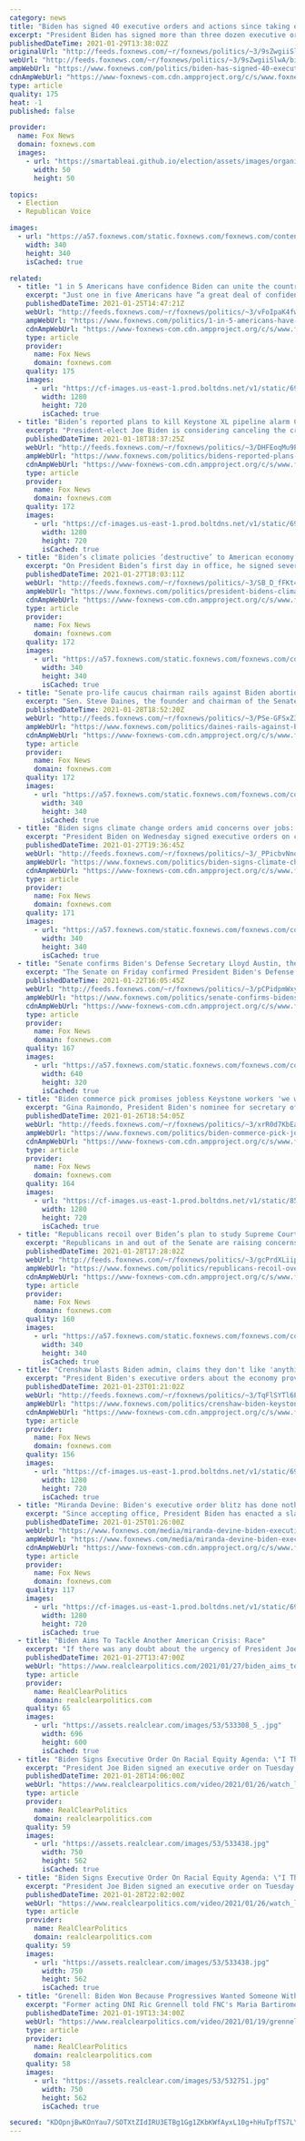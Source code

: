 ```yaml
---
category: news
title: "Biden has signed 40 executive orders and actions since taking office"
excerpt: "President Biden has signed more than three dozen executive orders, actions and directives since he took office just 9 days ago — with Biden officials telling Fox News that the moves are \"previews\" of the agenda items the president will push in Congress as Republicans rail against the record-making flurry"
publishedDateTime: 2021-01-29T13:38:02Z
originalUrl: "http://feeds.foxnews.com/~r/foxnews/politics/~3/9sZwgiiSlwA/biden-has-signed-40-executive-orders-and-actions-since-taking-office"
webUrl: "http://feeds.foxnews.com/~r/foxnews/politics/~3/9sZwgiiSlwA/biden-has-signed-40-executive-orders-and-actions-since-taking-office"
ampWebUrl: "https://www.foxnews.com/politics/biden-has-signed-40-executive-orders-and-actions-since-taking-office.amp"
cdnAmpWebUrl: "https://www-foxnews-com.cdn.ampproject.org/c/s/www.foxnews.com/politics/biden-has-signed-40-executive-orders-and-actions-since-taking-office.amp"
type: article
quality: 175
heat: -1
published: false

provider:
  name: Fox News
  domain: foxnews.com
  images:
    - url: "https://smartableai.github.io/election/assets/images/organizations/foxnews.com-50x50.jpg"
      width: 50
      height: 50

topics:
  - Election
  - Republican Voice

images:
  - url: "https://a57.foxnews.com/static.foxnews.com/foxnews.com/content/uploads/2020/10/340/340/brooke-singman-headshot.jpg?ve=1&tl=1"
    width: 340
    height: 340
    isCached: true

related:
  - title: "1 in 5 Americans have confidence Biden can unite the country: poll"
    excerpt: "Just one in five Americans have “a great deal of confidence” in President Biden’s ability to make good on his goal to unify the country, according to a new poll released Sunday."
    publishedDateTime: 2021-01-25T14:47:21Z
    webUrl: "http://feeds.foxnews.com/~r/foxnews/politics/~3/vFoIpaK4fws/1-in-5-americans-have-confidence-biden-can-unite-the-country-poll"
    ampWebUrl: "https://www.foxnews.com/politics/1-in-5-americans-have-confidence-biden-can-unite-the-country-poll.amp"
    cdnAmpWebUrl: "https://www-foxnews-com.cdn.ampproject.org/c/s/www.foxnews.com/politics/1-in-5-americans-have-confidence-biden-can-unite-the-country-poll.amp"
    type: article
    provider:
      name: Fox News
      domain: foxnews.com
    quality: 175
    images:
      - url: "https://cf-images.us-east-1.prod.boltdns.net/v1/static/694940094001/20de377f-52eb-4d97-9de0-1949e9de080e/da946feb-d2c8-402f-9d32-9e153b1e2eca/1280x720/match/image.jpg"
        width: 1280
        height: 720
        isCached: true
  - title: "Biden’s reported plans to kill Keystone XL pipeline alarm Canadian officials"
    excerpt: "President-elect Joe Biden is considering canceling the cross-border permit for TC energy’s Keystone XL pipeline -- and Canadian officials are worried."
    publishedDateTime: 2021-01-18T18:37:25Z
    webUrl: "http://feeds.foxnews.com/~r/foxnews/politics/~3/DHFEoqMu9PM/bidens-reported-plans-to-kill-keystone-xl-pipeline-alarm-canadian-officials"
    ampWebUrl: "https://www.foxnews.com/politics/bidens-reported-plans-to-kill-keystone-xl-pipeline-alarm-canadian-officials.amp"
    cdnAmpWebUrl: "https://www-foxnews-com.cdn.ampproject.org/c/s/www.foxnews.com/politics/bidens-reported-plans-to-kill-keystone-xl-pipeline-alarm-canadian-officials.amp"
    type: article
    provider:
      name: Fox News
      domain: foxnews.com
    quality: 172
    images:
      - url: "https://cf-images.us-east-1.prod.boltdns.net/v1/static/694940094001/59f8939c-5b5b-429e-9f68-1a8096673bf2/c0e88d35-1fd5-41f4-bbd2-d402160fab0c/1280x720/match/image.jpg"
        width: 1280
        height: 720
        isCached: true
  - title: "Biden’s climate policies ‘destructive’ to American economy: West Virginia AG"
    excerpt: "On President Biden’s first day in office, he signed several executive actions into law, including an order to rejoin the Paris Climate Agreement and halt the construction of the Keystone XL Pipeline."
    publishedDateTime: 2021-01-27T18:03:11Z
    webUrl: "http://feeds.foxnews.com/~r/foxnews/politics/~3/SB_D_fFKt4U/president-bidens-climate-policies-american-economy"
    ampWebUrl: "https://www.foxnews.com/politics/president-bidens-climate-policies-american-economy.amp"
    cdnAmpWebUrl: "https://www-foxnews-com.cdn.ampproject.org/c/s/www.foxnews.com/politics/president-bidens-climate-policies-american-economy.amp"
    type: article
    provider:
      name: Fox News
      domain: foxnews.com
    quality: 172
    images:
      - url: "https://a57.foxnews.com/static.foxnews.com/foxnews.com/content/uploads/2021/01/340/340/FOX-headshot-2-1.jpg?ve=1&tl=1"
        width: 340
        height: 340
        isCached: true
  - title: "Senate pro-life caucus chairman rails against Biden abortion executive orders"
    excerpt: "Sen. Steve Daines, the founder and chairman of the Senate Pro-life Caucus, slammed President Biden over his planned executive actions Friday to roll back two Trump policies that restricted government support for abortion. "
    publishedDateTime: 2021-01-28T18:52:20Z
    webUrl: "http://feeds.foxnews.com/~r/foxnews/politics/~3/PSe-GFSxZ3M/daines-rails-against-biden-abortion-executive-orders"
    ampWebUrl: "https://www.foxnews.com/politics/daines-rails-against-biden-abortion-executive-orders.amp"
    cdnAmpWebUrl: "https://www-foxnews-com.cdn.ampproject.org/c/s/www.foxnews.com/politics/daines-rails-against-biden-abortion-executive-orders.amp"
    type: article
    provider:
      name: Fox News
      domain: foxnews.com
    quality: 172
    images:
      - url: "https://a57.foxnews.com/static.foxnews.com/foxnews.com/content/uploads/2020/01/340/340/Screen-Shot-2020-01-15-at-11.36.03-AM.png?ve=1&tl=1"
        width: 340
        height: 340
        isCached: true
  - title: "Biden signs climate change orders amid concerns over jobs: 'It is time to act'"
    excerpt: "President Biden on Wednesday signed executive orders on climate change as he vowed to put the issue \"at the center\" of U.S. national security and domestic and foreign policy."
    publishedDateTime: 2021-01-27T19:36:45Z
    webUrl: "http://feeds.foxnews.com/~r/foxnews/politics/~3/_PPicbvNnoE/biden-signs-climate-change-orders"
    ampWebUrl: "https://www.foxnews.com/politics/biden-signs-climate-change-orders.amp"
    cdnAmpWebUrl: "https://www-foxnews-com.cdn.ampproject.org/c/s/www.foxnews.com/politics/biden-signs-climate-change-orders.amp"
    type: article
    provider:
      name: Fox News
      domain: foxnews.com
    quality: 171
    images:
      - url: "https://a57.foxnews.com/static.foxnews.com/foxnews.com/content/uploads/2020/10/340/340/brooke-singman-headshot.jpg?ve=1&tl=1"
        width: 340
        height: 340
        isCached: true
  - title: "Senate confirms Biden's Defense Secretary Lloyd Austin, the first Black Pentagon chief"
    excerpt: "The Senate on Friday confirmed President Biden's Defense Secretary Lloyd Austin in a big bipartisan vote, marking the first time an African American will lead the Pentagon in U.S. history."
    publishedDateTime: 2021-01-22T16:05:45Z
    webUrl: "http://feeds.foxnews.com/~r/foxnews/politics/~3/pCPidpmWxyI/senate-confirms-bidens-defense-secretary-lloyd-austin-first-black-pentagon-chief"
    ampWebUrl: "https://www.foxnews.com/politics/senate-confirms-bidens-defense-secretary-lloyd-austin-first-black-pentagon-chief.amp"
    cdnAmpWebUrl: "https://www-foxnews-com.cdn.ampproject.org/c/s/www.foxnews.com/politics/senate-confirms-bidens-defense-secretary-lloyd-austin-first-black-pentagon-chief.amp"
    type: article
    provider:
      name: Fox News
      domain: foxnews.com
    quality: 167
    images:
      - url: "https://a57.foxnews.com/static.foxnews.com/foxnews.com/content/uploads/2021/01/640/320/Gen.-Lloyd-Austin-III.jpg?ve=1&tl=1"
        width: 640
        height: 320
        isCached: true
  - title: "Biden commerce pick promises jobless Keystone workers 'we will make sure that you have jobs'"
    excerpt: "Gina Raimondo, President Biden's nominee for secretary of commerce, promised that the Biden administration will ensure that union workers who lost jobs due to the blocking of the Keystone XL pipeline will get new jobs."
    publishedDateTime: 2021-01-26T18:54:05Z
    webUrl: "http://feeds.foxnews.com/~r/foxnews/politics/~3/xrR0d7KbEac/biden-commerce-pick-jobless-keystone-workers-promise"
    ampWebUrl: "https://www.foxnews.com/politics/biden-commerce-pick-jobless-keystone-workers-promise.amp"
    cdnAmpWebUrl: "https://www-foxnews-com.cdn.ampproject.org/c/s/www.foxnews.com/politics/biden-commerce-pick-jobless-keystone-workers-promise.amp"
    type: article
    provider:
      name: Fox News
      domain: foxnews.com
    quality: 164
    images:
      - url: "https://cf-images.us-east-1.prod.boltdns.net/v1/static/854081161001/164891e7-5fe1-41e2-8197-0c3104488f27/3d5b8617-b309-4af6-882f-3f87e7de2b39/1280x720/match/image.jpg"
        width: 1280
        height: 720
        isCached: true
  - title: "Republicans recoil over Biden’s plan to study Supreme Court reforms amid left-wing court packing push"
    excerpt: "Republicans in and out of the Senate are raising concerns about the Biden administration's commission to \"study\" the Supreme Court and propose potential \"reform,\" worrying that the result might eventually be a proposal to pack the tribunal with more justices."
    publishedDateTime: 2021-01-28T17:28:02Z
    webUrl: "http://feeds.foxnews.com/~r/foxnews/politics/~3/gcPrdXLiipE/republicans-recoil-over-bidens-plan-to-study-supreme-court-reforms-amid-left-wing-court-packing-push"
    ampWebUrl: "https://www.foxnews.com/politics/republicans-recoil-over-bidens-plan-to-study-supreme-court-reforms-amid-left-wing-court-packing-push.amp"
    cdnAmpWebUrl: "https://www-foxnews-com.cdn.ampproject.org/c/s/www.foxnews.com/politics/republicans-recoil-over-bidens-plan-to-study-supreme-court-reforms-amid-left-wing-court-packing-push.amp"
    type: article
    provider:
      name: Fox News
      domain: foxnews.com
    quality: 160
    images:
      - url: "https://a57.foxnews.com/static.foxnews.com/foxnews.com/content/uploads/2020/01/340/340/Screen-Shot-2020-01-15-at-11.36.03-AM.png?ve=1&tl=1"
        width: 340
        height: 340
        isCached: true
  - title: "Crenshaw blasts Biden admin, claims they don't like 'anything the American working class might actually want'"
    excerpt: "President Biden's executive orders about the economy prove that his administration is \"going to keep talking about unity but they don't want to unify behind anything the American working class might actually want,\" Rep. Dan Crenshaw, R-Texas, told \"Fox News Primetime\" Friday."
    publishedDateTime: 2021-01-23T01:21:02Z
    webUrl: "http://feeds.foxnews.com/~r/foxnews/politics/~3/TqFlSYTl6PY/crenshaw-biden-keystone-pipeline-working-class-minimum-wage"
    ampWebUrl: "https://www.foxnews.com/politics/crenshaw-biden-keystone-pipeline-working-class-minimum-wage.amp"
    cdnAmpWebUrl: "https://www-foxnews-com.cdn.ampproject.org/c/s/www.foxnews.com/politics/crenshaw-biden-keystone-pipeline-working-class-minimum-wage.amp"
    type: article
    provider:
      name: Fox News
      domain: foxnews.com
    quality: 156
    images:
      - url: "https://cf-images.us-east-1.prod.boltdns.net/v1/static/694940094001/563453d0-4e6b-4439-82d0-a1204396f562/e8155a1b-6a2e-4af7-be08-a49bcfa413ba/1280x720/match/image.jpg"
        width: 1280
        height: 720
        isCached: true
  - title: "Miranda Devine: Biden's executive order blitz has done nothing but 'spit into the eye of normal Americans'"
    excerpt: "Since accepting office, President Biden has enacted a slate of executive orders that have done nothing but \"spit into the eye of normal Americans who are not protected by great wealth or by protected jobs,"
    publishedDateTime: 2021-01-25T01:26:00Z
    webUrl: "https://www.foxnews.com/media/miranda-devine-biden-executive-order"
    ampWebUrl: "https://www.foxnews.com/media/miranda-devine-biden-executive-order.amp"
    cdnAmpWebUrl: "https://www-foxnews-com.cdn.ampproject.org/c/s/www.foxnews.com/media/miranda-devine-biden-executive-order.amp"
    type: article
    provider:
      name: Fox News
      domain: foxnews.com
    quality: 117
    images:
      - url: "https://cf-images.us-east-1.prod.boltdns.net/v1/static/694940094001/a443a685-9d0b-4e4f-9a72-27d95505ea14/2881018b-7128-4fa5-b286-01762d13f81d/1280x720/match/image.jpg"
        width: 1280
        height: 720
        isCached: true
  - title: "Biden Aims To Tackle Another American Crisis: Race"
    excerpt: "If there was any doubt about the urgency of President Joe Biden's mission to tackle racial inequality, it was erased in the searing moment an insurrectionist rioter brazenly paraded the Confederate flag through the US Capitol."
    publishedDateTime: 2021-01-27T13:47:00Z
    webUrl: "https://www.realclearpolitics.com/2021/01/27/biden_aims_to_tackle_another_american_crisis_race_534446.html"
    type: article
    provider:
      name: RealClearPolitics
      domain: realclearpolitics.com
    quality: 65
    images:
      - url: "https://assets.realclear.com/images/53/533308_5_.jpg"
        width: 696
        height: 600
        isCached: true
  - title: "Biden Signs Executive Order On Racial Equity Agenda: \"I Think The Country's Ready\""
    excerpt: "President Joe Biden signed an executive order on Tuesday promoting racial equity, \"addressing discriminatory housing polices, xenophobia against Asian Americans and Pacific Islanders, and more.\" \"I think the country's ready,"
    publishedDateTime: 2021-01-28T14:06:00Z
    webUrl: "https://www.realclearpolitics.com/video/2021/01/26/watch_live_biden_signs_executive_order_on_racial_equity_agenda.html"
    type: article
    provider:
      name: RealClearPolitics
      domain: realclearpolitics.com
    quality: 59
    images:
      - url: "https://assets.realclear.com/images/53/533438.jpg"
        width: 750
        height: 562
        isCached: true
  - title: "Biden Signs Executive Order On Racial Equity Agenda: \"I Think The Country's Ready\""
    excerpt: "President Joe Biden signed an executive order on Tuesday promoting racial equity, \"addressing discriminatory housing polices, xenophobia against Asian Americans and Pacific Islanders, and more.\" \"I think the country's ready,"
    publishedDateTime: 2021-01-28T22:02:00Z
    webUrl: "https://www.realclearpolitics.com/video/2021/01/26/watch_live_biden_signs_executive_order_on_racial_equity_agenda.html#!"
    type: article
    provider:
      name: RealClearPolitics
      domain: realclearpolitics.com
    quality: 59
    images:
      - url: "https://assets.realclear.com/images/53/533438.jpg"
        width: 750
        height: 562
        isCached: true
  - title: "Grenell: Biden Won Because Progressives Wanted Someone With A Name They Could Control"
    excerpt: "Former acting DNI Ric Grennell told FNC's Maria Bartiromo on \"Sunday Morning Futures\" that in a Biden administration, former President Barack Obama via former and future national security adviser Susan Rice will hold the true power."
    publishedDateTime: 2021-01-19T13:34:00Z
    webUrl: "https://www.realclearpolitics.com/video/2021/01/19/grennell_biden_won_because_progressives_wanted_someone_with_a_name_they_could_control.html#!"
    type: article
    provider:
      name: RealClearPolitics
      domain: realclearpolitics.com
    quality: 58
    images:
      - url: "https://assets.realclear.com/images/53/532751.jpg"
        width: 750
        height: 562
        isCached: true

secured: "KDOpnjBwKOnYau7/SOTXtZIdIRU3ETBg1Gg1ZKbKWfAyxL10g+hHuTpfTS7LYSpo9H8/Wz1qayPMrIDEhX/MMILIQwYx7o4m2QhPgpwLlwL3ZsNGEokXGgl/S8O/lKOm8WqUSZFHBbEPcI8OXutc7vXXlTYmDE5uEzrMNa8ehttUgWTUQkCe0aTRNSJrCAHzHMljZ3NM1LiK1eD2vnSFaWkVATm/Vk40dtRyrN2zMqQZt7uIXLgOPdHcCh/UZk2hXlrtEpFnSQibiJbcnh4by9qUzUmEfEbsIzR/HzGXiSwy2Z9GdKUhGPejEhFR4y6Fe6ijHWk8uhslfFlAdK4ThOFStufXFdAleI8tppHpcDg=;o/OAnMI3XruSNAIQEhUuFg=="
---
```


